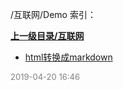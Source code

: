 /互联网/Demo 索引：


**[上一级目录/互联网](/互联网/index.md)**

- [html转换成markdown](/互联网/Demo/html转换成markdown.md)


<font size=2 color='grey'> 2019-04-20 16:46 </font>